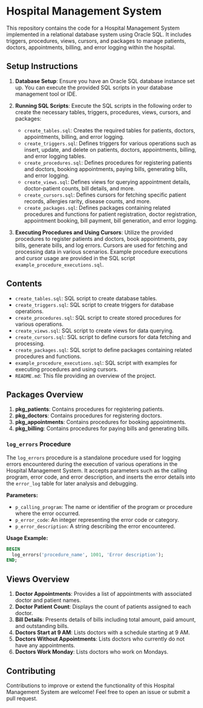 # Hospital Management System

This repository contains the code for a Hospital Management System implemented in a relational database system using Oracle SQL. It includes triggers, procedures, views, cursors, and packages to manage patients, doctors, appointments, billing, and error logging within the hospital.

## Setup Instructions

1. **Database Setup**: Ensure you have an Oracle SQL database instance set up. You can execute the provided SQL scripts in your database management tool or IDE.

2. **Running SQL Scripts**: Execute the SQL scripts in the following order to create the necessary tables, triggers, procedures, views, cursors, and packages:
   - `create_tables.sql`: Creates the required tables for patients, doctors, appointments, billing, and error logging.
   - `create_triggers.sql`: Defines triggers for various operations such as insert, update, and delete on patients, doctors, appointments, billing, and error logging tables.
   - `create_procedures.sql`: Defines procedures for registering patients and doctors, booking appointments, paying bills, generating bills, and error logging.
   - `create_views.sql`: Defines views for querying appointment details, doctor-patient counts, bill details, and more.
   - `create_cursors.sql`: Defines cursors for fetching specific patient records, allergies rarity, disease counts, and more.
   - `create_packages.sql`: Defines packages containing related procedures and functions for patient registration, doctor registration, appointment booking, bill payment, bill generation, and error logging.

3. **Executing Procedures and Using Cursors**: Utilize the provided procedures to register patients and doctors, book appointments, pay bills, generate bills, and log errors. Cursors are used for fetching and processing data in various scenarios. Example procedure executions and cursor usage are provided in the SQL script `example_procedure_executions.sql`.

## Contents

- `create_tables.sql`: SQL script to create database tables.
- `create_triggers.sql`: SQL script to create triggers for database operations.
- `create_procedures.sql`: SQL script to create stored procedures for various operations.
- `create_views.sql`: SQL script to create views for data querying.
- `create_cursors.sql`: SQL script to define cursors for data fetching and processing.
- `create_packages.sql`: SQL script to define packages containing related procedures and functions.
- `example_procedure_executions.sql`: SQL script with examples for executing procedures and using cursors.
- `README.md`: This file providing an overview of the project.

## Packages Overview

1. **pkg_patients**: Contains procedures for registering patients.
2. **pkg_doctors**: Contains procedures for registering doctors.
3. **pkg_appointments**: Contains procedures for booking appointments.
4. **pkg_billing**: Contains procedures for paying bills and generating bills.

### `log_errors` Procedure

The `log_errors` procedure is a standalone procedure used for logging errors encountered during the execution of various operations in the Hospital Management System. It accepts parameters such as the calling program, error code, and error description, and inserts the error details into the `error_log` table for later analysis and debugging.

**Parameters:**
- `p_calling_program`: The name or identifier of the program or procedure where the error occurred.
- `p_error_code`: An integer representing the error code or category.
- `p_error_description`: A string describing the error encountered.

**Usage Example:**
```sql
BEGIN
  log_errors('procedure_name', 1001, 'Error description');
END;
```

## Views Overview

1. **Doctor Appointments**: Provides a list of appointments with associated doctor and patient names.
2. **Doctor Patient Count**: Displays the count of patients assigned to each doctor.
3. **Bill Details**: Presents details of bills including total amount, paid amount, and outstanding bills.
4. **Doctors Start at 9 AM**: Lists doctors with a schedule starting at 9 AM.
5. **Doctors Without Appointments**: Lists doctors who currently do not have any appointments.
6. **Doctors Work Monday**: Lists doctors who work on Mondays.

## Contributing

Contributions to improve or extend the functionality of this Hospital Management System are welcome! Feel free to open an issue or submit a pull request.

